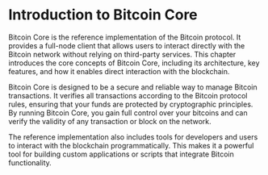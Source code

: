 # Introduction to Bitcoin Core

Bitcoin Core is the reference implementation of the Bitcoin protocol. It provides a full-node client that allows users to interact directly with the Bitcoin network without relying on third-party services. This chapter introduces the core concepts of Bitcoin Core, including its architecture, key features, and how it enables direct interaction with the blockchain.

Bitcoin Core is designed to be a secure and reliable way to manage Bitcoin transactions. It verifies all transactions according to the Bitcoin protocol rules, ensuring that your funds are protected by cryptographic principles. By running Bitcoin Core, you gain full control over your bitcoins and can verify the validity of any transaction or block on the network.

The reference implementation also includes tools for developers and users to interact with the blockchain programmatically. This makes it a powerful tool for building custom applications or scripts that integrate Bitcoin functionality.
